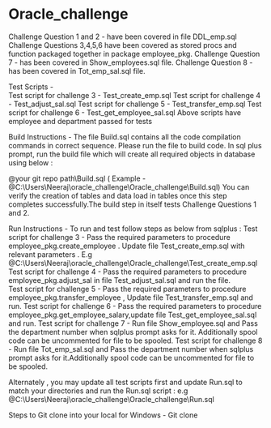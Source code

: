 # Oracle_challenge
Challenge Question 1 and 2 - have been covered in file DDL_emp.sql
Challenge Questions 3,4,5,6 have been covered as stored procs and function packaged together in package employee_pkg.
Challenge Question 7 - has been covered in Show_employees.sql file.
Challenge Question 8 -  has been covered in Tot_emp_sal.sql file.

Test Scripts -  
Test script for challenge 3 - Test_create_emp.sql
Test script for challenge 4 - Test_adjust_sal.sql
Test script for challenge 5 - Test_transfer_emp.sql
Test script for challenge 6 - Test_get_employee_sal.sql
Above scripts have employee and department passed for tests

Build Instructions - 
The file Build.sql contains all the code compilation commands in correct sequence. Please run the file to build code.
In sql plus prompt, run the build file which will create all required objects in database using below :
 
 @your git repo path\Build.sql ( Example -  @C:\Users\Neeraj\oracle_challenge\Oracle_challenge\Build.sql)
You can verify the creation of tables and data load in tables once this step completes successfully.The build step in itself tests Challenge Questions 1 and 2. 

 Run Instructions - 
 To run and test follow steps as below from sqlplus :
 Test script for challenge 3 - Pass the required parameters to procedure employee_pkg.create_employee . Update file Test_create_emp.sql with relevant parameters .
 E.g  @C:\Users\Neeraj\oracle_challenge\Oracle_challenge\Test_create_emp.sql
 Test script for challenge 4 - Pass the required parameters to procedure employee_pkg.adjust_sal in file Test_adjust_sal.sql and run the file.  
 Test script for challenge 5 - Pass the required parameters to procedure employee_pkg.transfer_employee , Update file Test_transfer_emp.sql and run.
 Test script for challenge 6 - Pass the required parameters to procedure employee_pkg.get_employee_salary,update file Test_get_employee_sal.sql and run.
 Test script for challenge 7 - Run file Show_employee.sql  and Pass the department number when sqlplus prompt asks for it. Additionally spool code can be uncommented for file to be spooled.
 Test script for challenge 8 - Run file Tot_emp_sal.sql and Pass the department number when sqlplus prompt asks for it.Additionally spool code can be uncommented for file to be spooled. 

 Alternately , you may update all test scripts first and update Run.sql to match your directories and run the Run.sql script :
 e.g @C:\Users\Neeraj\oracle_challenge\Oracle_challenge\Run.sql 


 Steps to Git clone into your local for Windows - 
 Git clone 
 
